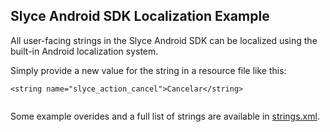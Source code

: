 ## Slyce Android SDK Localization Example

All user-facing strings in the Slyce Android SDK can be localized using the built-in Android localization system. 

Simply provide a new value for the string in a resource file like this:

```
<string name="slyce_action_cancel">Cancelar</string>
 
```

Some example overides and a full list of strings are available in [strings.xml](app/src/main/res/values/strings.xml).

